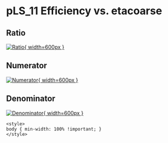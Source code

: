 # pLS_11 Efficiency vs. etacoarse

## Ratio

[![Ratio](../mtv/var/pLS_11_eff_etacoarse.png){ width=600px }](../mtv/var/pLS_11_eff_etacoarse.pdf)

## Numerator

[![Numerator](../mtv/num/pLS_11_eff_etacoarse_num.png){ width=600px }](../mtv/num/pLS_11_eff_etacoarse_num.pdf)

## Denominator

[![Denominator](../mtv/den/pLS_11_eff_etacoarse_den.png){ width=600px }](../mtv/den/pLS_11_eff_etacoarse_den.pdf)


``` {=html}
<style>
body { min-width: 100% !important; }
</style>
```
